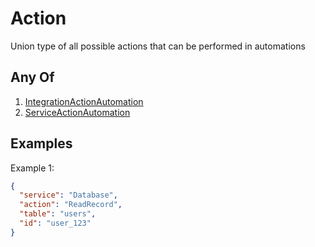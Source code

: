 # Action

Union type of all possible actions that can be performed in automations

## Any Of

1. [IntegrationActionAutomation](/docs/automation/action/integration)
2. [ServiceActionAutomation](/docs/automation/action/service)

## Examples

Example 1:

```json
{
  "service": "Database",
  "action": "ReadRecord",
  "table": "users",
  "id": "user_123"
}
```

